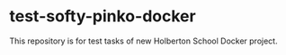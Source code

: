 # test-softy-pinko-docker

This repository is for test tasks of new Holberton School Docker project.
